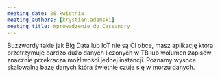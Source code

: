 ```yaml
---
meeting_date: 28 kwietnia
meeting_authors: [krystian.adamski]
meeting_title: Wprowadzenie do Cassandry
---
```

Buzzwordy takie jak Big Data lub IoT nie są Ci obce, masz aplikację która przetrzymuje bardzo dużo danych liczonych w TB lub wolumen zapisów znacznie przekracza możliwości jednej instancji. Poznamy wysoce skalowalną bazę danych która świetnie czuje się w morzu danych.